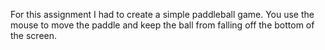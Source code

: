 For this assignment I had to create a simple paddleball game. You use the mouse to move the paddle and keep the ball from falling off
the bottom of the screen.
